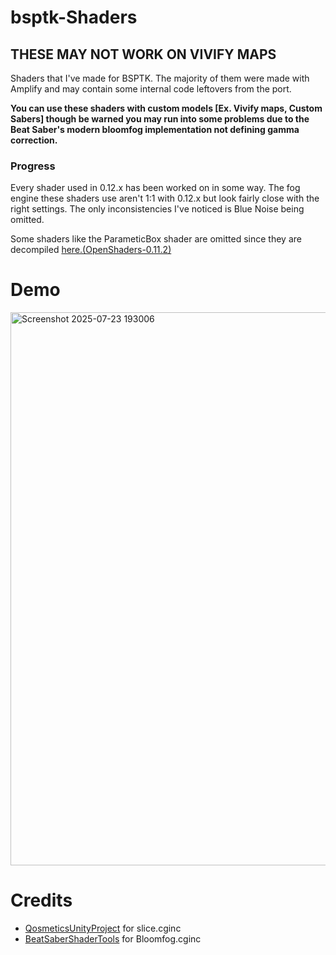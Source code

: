 # bsptk-Shaders

## THESE MAY NOT WORK ON VIVIFY MAPS
Shaders that I've made for BSPTK. The majority of them were made with Amplify and may contain some internal code leftovers from the port. 

**You can use these shaders with custom models [Ex. Vivify maps, Custom Sabers] though be warned you may run into some problems due to the Beat Saber's modern bloomfog implementation not defining gamma correction.**

### Progress
Every shader used in 0.12.x has been worked on in some way. The fog engine these shaders use aren't 1:1 with 0.12.x but look fairly close with the right settings. The only inconsistencies I've noticed is Blue Noise being omitted.

Some shaders like the ParameticBox shader are omitted since they are decompiled [here.(OpenShaders-0.11.2)](https://github.com/whatdahopper/OpenShaders-0.11.2) 

# Demo
<img width="1576" height="885" alt="Screenshot 2025-07-23 193006" src="https://github.com/user-attachments/assets/b1e98b8b-cb34-4adb-b88c-b6ce27785978" />



# Credits
- [QosmeticsUnityProject](https://github.com/Qosmetics/UnityProject) for slice.cginc
- [BeatSaberShaderTools](https://github.com/whatdahopper/BeatSaberShaderTools) for Bloomfog.cginc
